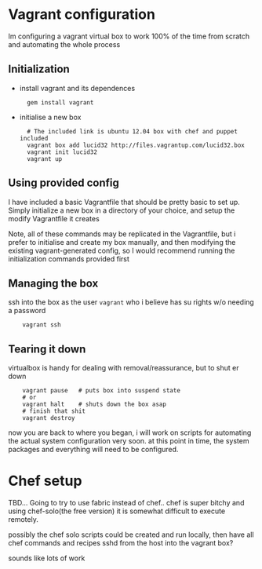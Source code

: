 # Vagrant configuration

Im configuring a vagrant virtual box to work 100% of the time from scratch
and automating the whole process


## Initialization

* install vagrant and its dependences

        gem install vagrant

* initialise a new box


        # The included link is ubuntu 12.04 box with chef and puppet included
        vagrant box add lucid32 http://files.vagrantup.com/lucid32.box
        vagrant init lucid32
        vagrant up



## Using provided config

I have included a basic Vagrantfile that should be pretty basic to set up.
Simply initialize a new box in a directory of your choice, and setup the 
modify Vagrantfile it creates

Note, all of these commands may be replicated in the Vagrantfile,
but i prefer to initialise and create my box manually, and then modifying
the existing vagrant-generated config, so I would recommend running the
initialization commands provided first



## Managing the box

ssh into the box as the user `vagrant` who i believe has su rights w/o
needing a password
    
        vagrant ssh

## Tearing it down

virtualbox is handy for dealing with removal/reassurance, but to shut er down

        vagrant pause   # puts box into suspend state
        # or
        vagrant halt    # shuts down the box asap
        # finish that shit
        vagrant destroy


now you are back to where you began, i will work on scripts for automating 
the actual system configuration very soon. at this point in time,
the system packages and everything will need to be configured.

# Chef setup

TBD... Going to try to use fabric instead of chef.. chef is super bitchy
and using chef-solo(the free version) it is somewhat difficult to execute
remotely.

possibly the chef solo scripts could be created and run locally, then have all chef commands and recipes sshd from the host into the vagrant box?

sounds like lots of work
